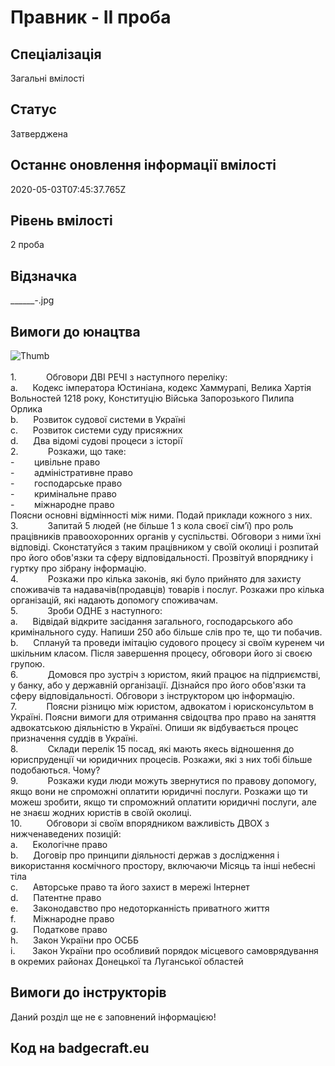 # Правник - ІІ проба

## Спеціалізація

Загальні вмілості

## Статус

Затверджена

## Останнє оновлення інформації вмілості

2020-05-03T07:45:37.765Z

## Рівень вмілості

2 проба

## Відзначка

_______-_.jpg

## Вимоги до юнацтва

<div><span><img alt="Thumb          " src="/uploads/textareas/bootsy/image/117/small________-_.jpg"><br><br>1.&nbsp;&nbsp;&nbsp;&nbsp;&nbsp;&nbsp;&nbsp;&nbsp;&nbsp;&nbsp;&nbsp;
</span>Обговори ДВІ РЕЧІ з наступного переліку:<br>a.&nbsp;&nbsp;&nbsp;&nbsp;&nbsp;
Кодекс імператора Юстиніана, кодекс
Хаммурапі, Велика Хартія Вольностей 1218 року, Конституцію Війська Запорозького
Пилипа Орлика<br>b.&nbsp;&nbsp;&nbsp;&nbsp;&nbsp;
Розвиток судової системи в Україні<br>c.&nbsp;&nbsp;&nbsp;&nbsp;&nbsp;
Розвиток системи суду присяжних<br>d.&nbsp;&nbsp;&nbsp;&nbsp;&nbsp;
Два відомі судові процеси з історії<br>2.&nbsp;&nbsp;&nbsp;&nbsp;&nbsp;&nbsp;&nbsp;&nbsp;&nbsp;&nbsp;&nbsp;
Розкажи, що таке:<br>-&nbsp;&nbsp;&nbsp;&nbsp;&nbsp;&nbsp;&nbsp;
цивільне право<br>-&nbsp;&nbsp;&nbsp;&nbsp;&nbsp;&nbsp;&nbsp;
адміністративне право<br>-&nbsp;&nbsp;&nbsp;&nbsp;&nbsp;&nbsp;&nbsp;
господарське право<br>-&nbsp;&nbsp;&nbsp;&nbsp;&nbsp;&nbsp;&nbsp;
кримінальне право<br>-&nbsp;&nbsp;&nbsp;&nbsp;&nbsp;&nbsp;&nbsp;
міжнародне право<br>Поясни основні відмінності між ними. Подай приклади
кожного з них.<br>3.&nbsp;&nbsp;&nbsp;&nbsp;&nbsp;&nbsp;&nbsp;&nbsp;&nbsp;&nbsp;&nbsp;
Запитай 5 людей (не більше 1 з кола своєї
сім’ї) про роль працівників правоохоронних органів у суспільстві. Обговори з
ними їхні відповіді. Сконстатуйся з таким працівником у своїй околиці і
розпитай про його обов'язки та сферу відповідальності. Прозвітуй впоряднику і
гуртку про зібрану інформацію.<br>4.&nbsp;&nbsp;&nbsp;&nbsp;&nbsp;&nbsp;&nbsp;&nbsp;&nbsp;&nbsp;&nbsp;
Розкажи про кілька законів, які було прийнято
для захисту споживачів та надавачів(продавців) товарів і послуг. Розкажи про
кілька організацій, які надають допомогу споживачам.<br>5.&nbsp;&nbsp;&nbsp;&nbsp;&nbsp;&nbsp;&nbsp;&nbsp;&nbsp;&nbsp;&nbsp;
Зроби ОДНЕ з наступного:<br>a.&nbsp;&nbsp;&nbsp;&nbsp;&nbsp;
Відвідай відкрите засідання загального,
господарського або кримінального суду. Напиши 250 або більше слів про те, що ти
побачив.<br>b.&nbsp;&nbsp;&nbsp;&nbsp;&nbsp;
Сплануй та проведи імітацію судового процесу
зі своїм куренем чи шкільним класом. Після завершення процесу, обговори його зі
своєю групою.<br>6.&nbsp;&nbsp;&nbsp;&nbsp;&nbsp;&nbsp;&nbsp;&nbsp;&nbsp;&nbsp;&nbsp;
Домовся про зустріч з юристом, який працює на
підприємстві, у банку, або у державній організації. Дізнайся про його обов'язки
та сферу відповідальності. Обговори з інструктором цю інформацію.<br>7.&nbsp;&nbsp;&nbsp;&nbsp;&nbsp;&nbsp;&nbsp;&nbsp;&nbsp;&nbsp;&nbsp;
Поясни різницю між юристом, адвокатом і
юрисконсультом в Україні. Поясни вимоги для отримання свідоцтва про право на
заняття адвокатською діяльністю в Україні. Опиши як відбувається процес
призначення суддів в Україні.<br>8.&nbsp;&nbsp;&nbsp;&nbsp;&nbsp;&nbsp;&nbsp;&nbsp;&nbsp;&nbsp;&nbsp;
Склади перелік 15 посад, які мають якесь
відношення до юриспруденції чи юридичних процесів. Розкажи, які з них тобі
більше подобаються. Чому?<br>9.&nbsp;&nbsp;&nbsp;&nbsp;&nbsp;&nbsp;&nbsp;&nbsp;&nbsp;&nbsp;&nbsp;
Розкажи куди люди можуть звернутися по
правову допомогу, якщо вони не спроможні оплатити юридичні послуги. Розкажи що
ти можеш зробити, якщо ти спроможний оплатити юридичні послуги, але не знаєш
жодних юристів в своїй околиці.<br>10.&nbsp;&nbsp;&nbsp;&nbsp;&nbsp;&nbsp;&nbsp;&nbsp;&nbsp;
Обговори зі своїм впорядником важливість ДВОХ
з нижченаведених позицій:<br>a.&nbsp;&nbsp;&nbsp;&nbsp;&nbsp;
Екологічне право<br>b.&nbsp;&nbsp;&nbsp;&nbsp;&nbsp;
Договір про принципи діяльності
держав з дослідження і використання космічного простору, включаючи Місяць та
інші небесні тіла<br>c.&nbsp;&nbsp;&nbsp;&nbsp;&nbsp;
Авторське право та його захист в мережі
Інтернет<br>d.&nbsp;&nbsp;&nbsp;&nbsp;&nbsp;
Патентне право<br>e.&nbsp;&nbsp;&nbsp;&nbsp;&nbsp;
Законодавство про недоторканність приватного
життя<br>f.&nbsp;&nbsp;&nbsp;&nbsp;&nbsp;&nbsp;
Міжнародне право<br>g.&nbsp;&nbsp;&nbsp;&nbsp;&nbsp;
Податкове право<br>h.&nbsp;&nbsp;&nbsp;&nbsp;&nbsp;
Закон України про ОСББ<br>i.&nbsp;&nbsp;&nbsp;&nbsp;&nbsp;&nbsp;
Закон України про
особливий порядок місцевого самоврядування в окремих районах Донецької та
Луганської областей</div>

## Вимоги до інструкторів

Даний розділ ще не є заповнений інформацією!

## Код на badgecraft.eu

